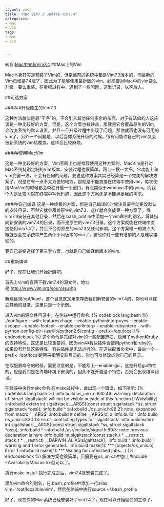 ```yaml
---
layout: post
title: "Mac vim7.3 update vim7.4"
categories:
- Mac
- Vim
tags:
- Mac
- Vim


---
```

转自:[Mac中安装Vim7.4](http://zhouyichu.com/vim/Vim-in-Mac.html)
##Mac上的Vim

Mac本身其实是预装了Vim的，但是目前的系统中都是Vim7.3版本的，而最新的Vim已经是7.4版了，因此为了能够使用最新版的vim，必须要对Mac中的vim要么升级，要么重装。在折腾过程中，遇到了一些问题，这里记录，以鉴后人。

##可选方案

######升级原生的Vim7.3

这种方法貌似是最”干净”的，不会引入其他任何多余的东西，对于有洁癖的人这应该是一种比较好的方案。但是，这个方案也有缺点，那就是它会覆盖原生的Vim，会改变系统的默认设置，并且一旦升级过程中出现了问题，那你就再也没有可用的vim了。另外一个问题是，以后当你系统升级的时候，很有可能你自己的vim又会被新系统的vim给覆盖，这样会比较麻烦。

#####使用MacVim

这是一种比较好的方案，Vim官网上也是推荐使用这种方案的，MacVim是针对Mac系统特别定制的Vim版本，安装过程也很简单，网上一搜一大把。它功能上和vim完全一致，不会有任何的问题。要说这种方案其实已经算是一个完美的解决方案了，但是它有一点不太方便的地方，那就是不能直接在终端中使用vim，每次使用MacVim的时候都会单独开启一个窗口，有点类似于windows中的gvim。而我个人是比较习惯在终端中写代码的，因此这个方案还是不能满足我的需求。

#####自己编译
这是一种终极的方案，但是自己编译的时候注意要手动更改默认的安装目录，不然它就会覆盖原生的vim7.3，这样就会变成第一种方案了。将vim7.4安装在其他目录，然后在.bash_profile中添加一个vim命令的别名，将其指向新安装的vim7.4的目录，而不是原生的vim7.3目录。这个方案就能在终端中直接使用vim7.4了，并且不会对原生的vim7.3又任何影响。这个方案唯一的缺点大概就是会在系统中产生两个不同版本的vim了，这也许对一些有洁癖的人是难以接受的。

我自己最终选择了第三套方案，也就是自己编译新版本的vim.

##重新编译

好了，现在让我们开始折腾吧。

首先上vim的官网下载vim7.4的源文件，地址是:http://www.vim.org/sources.php

新建目录/opt/loacl，这个目录就是用来存放我们新安装的vim7.4的，你也可以建立其他的目录，这里只是一个示例。

进入vim的源文件目录中，在终端中运行命令:
{% codeblock lang:bash %}
./configure --with-features=huge --enable-pythoninterp=yes  --enable-cscope --enable-fontset --enable-perlinterp --enable-rubyinterp --with-python-config-dir=/usr/lib/python2.6/config --prefix=/opt/local
{% endcodeblock %}
这个命令是完成对vim的一些配置选项，启用了python和ruby的支持特性，这还是比较重要的，因为vim中有些插件会使用python和ruby的，如果没有开启这些特性，有些插件是无法运行的。在这些配置命令中，最后一个--prefix=/opt/local是用来指明安装目录的，你也可以修改成你自己的目录。

在写配置命令的时候，需要注意的是，不能写上--enable-gui，这是开启gui特性的，但是我们是在终端环境下安装的，因此不能开启这个特性，否则会出现编译错误。

在终端中执行make命令.在make过程中，会出现一个错误，如下所示:
{% codeblock lang:bash %}
:info:build os_unix.c:830:46: warning: declaration of 'struct sigaltstack' will not be visible outside of this function [-Wvisibility]
:info:build         extern int sigaltstack __ARGS((const struct sigaltstack *ss, struct sigaltstack *oss));
:info:build                                                     ^
:info:build ./os_unix.h:88:21: note: expanded from macro '__ARGS'
:info:build #  define __ARGS(x) x
:info:build                     ^
:info:build os_unix.c:830:13: error: conflicting types for 'sigaltstack'
:info:build         extern int sigaltstack __ARGS((const struct sigaltstack *ss, struct sigaltstack *oss));
:info:build                    ^
:info:build /usr/include/signal.h:89:5: note: previous declaration is here
:info:build int     sigaltstack(const stack_t * __restrict, stack_t * __restrict)  __DARWIN_ALIAS(sigaltstack);
:info:build         ^
:info:build 1 warning and 1 error generated.
:info:build make[1]: *** [objects/os_unix.o] Error 1
:info:build make[1]: *** Waiting for unfinished jobs….)
{% endcodeblock %}
解决方案也很简单，只需要在os_unix.h中加上#include <AvailabilityMacros.h>就可以了。

执行make install.执行完成之后，vim7.4就安装完成了。

添加vim命令的别名，在.bash_profile中添加一行alias vim='/opt/local/bin/vim'，然后在终端中执行source ~/.bash_profile

好了，现在你的Mac系统已经安装好了vim7.4了，现在可以开始愉快的工作了。
